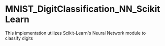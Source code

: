 # MNIST_DigitClassification_NN_ScikitLearn
This implementation utilizes Scikit-Learn's Neural Network module to classify digits

